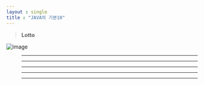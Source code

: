```yaml
---
layout : single
title : "JAVA의 기본10"
---
```

>**Lotto**

![image](https://user-images.githubusercontent.com/105334682/178386355-439a9e5a-ffb9-458e-be67-610ed835228a.png)
>****


>****


>****


>****


>****
